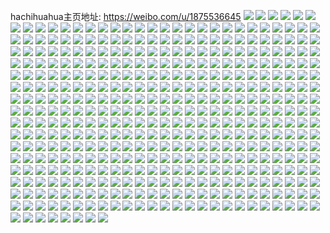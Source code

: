hachihuahua主页地址: https://weibo.com/u/1875536645 
![](https://wx4.sinaimg.cn/mw2000/6fca6b05gy1h94xnbvsyvj20u018paqi.jpg) 
![](https://wx4.sinaimg.cn/mw2000/6fca6b05gy1h94xnjyyktj21230u0qac.jpg) 
![](https://wx4.sinaimg.cn/mw2000/6fca6b05gy1h94xnizfzmj21400u07nl.jpg) 
![](https://wx4.sinaimg.cn/mw2000/6fca6b05gy1h94xnnaeapj20wr0hx41n.jpg) 
![](https://wx4.sinaimg.cn/mw2000/6fca6b05gy1h94xnp1sh8j21400u0tq6.jpg) 
![](https://wx4.sinaimg.cn/mw2000/6fca6b05gy1h94xnmt4voj21400u0am3.jpg) 
![](https://wx4.sinaimg.cn/mw2000/6fca6b05gy1h94xnppjgfj20u0140188.jpg) 
![](https://wx4.sinaimg.cn/mw2000/6fca6b05gy1h94xnnmr8qj20wj0hzwi2.jpg) 
![](https://wx4.sinaimg.cn/mw2000/6fca6b05gy1h94xnksdqjj21400u0e0h.jpg) 
![](https://wx4.sinaimg.cn/mw2000/6fca6b05gy1h94xncyg0nj20u0140ang.jpg) 
![](https://wx4.sinaimg.cn/mw2000/6fca6b05gy1h94xngbdiij20u00uqajy.jpg) 
![](https://wx4.sinaimg.cn/mw2000/6fca6b05gy1h94xnll8usj21400u01c2.jpg) 
![](https://wx4.sinaimg.cn/mw2000/6fca6b05gy1h94xnma0tuj21400u0tqk.jpg) 
![](https://wx4.sinaimg.cn/mw2000/6fca6b05gy1h94xnfgr8qj21400u0nfl.jpg) 
![](https://wx4.sinaimg.cn/mw2000/6fca6b05gy1h94xrbnxfkj20u0140tog.jpg) 
![](https://wx4.sinaimg.cn/mw2000/6fca6b05ly1h93s4h8trbj20u00zl41a.jpg) 
![](https://wx4.sinaimg.cn/mw2000/6fca6b05ly1h93s4juiewj20u01407f9.jpg) 
![](https://wx4.sinaimg.cn/mw2000/6fca6b05ly1h93s4nb0ukj20xi0u0wox.jpg) 
![](https://wx4.sinaimg.cn/mw2000/6fca6b05ly1h93s4ihcz3j20u0140qh7.jpg) 
![](https://wx4.sinaimg.cn/mw2000/6fca6b05ly1h93s4m6tl3j20u01dgqbj.jpg) 
![](https://wx4.sinaimg.cn/mw2000/6fca6b05ly1h93s4nnhfnj20u00z4wm6.jpg) 
![](https://wx4.sinaimg.cn/mw2000/6fca6b05ly1h93s4mft1sj21400u0n53.jpg) 
![](https://wx4.sinaimg.cn/mw2000/6fca6b05ly1h93s4gyestj20u01h0wlr.jpg) 
![](https://wx4.sinaimg.cn/mw2000/6fca6b05ly1h93s4kxpv1j20u0140thy.jpg) 
![](https://wx4.sinaimg.cn/mw2000/6fca6b05ly1h93s4lht0sj20u01ciqhm.jpg) 
![](https://wx4.sinaimg.cn/mw2000/6fca6b05ly1h93s4j35dij20u0104tee.jpg) 
![](https://wx4.sinaimg.cn/mw2000/6fca6b05ly1h93s4mpbq6j21400u07do.jpg) 
![](https://wx4.sinaimg.cn/mw2000/6fca6b05ly1h93s4n1j9tj20u01400ze.jpg) 
![](https://wx4.sinaimg.cn/mw2000/6fca6b05ly1h93s6z4lolj20oy0hjjxs.jpg) 
![](https://wx4.sinaimg.cn/mw2000/6fca6b05ly1h93s7f92gxj20u018gtip.jpg) 
![](https://wx4.sinaimg.cn/mw2000/6fca6b05ly1h92f8u42iwj20u00u0dlr.jpg) 
![](https://wx4.sinaimg.cn/mw2000/6fca6b05ly1h92f8n6b6oj20u01dwdsd.jpg) 
![](https://wx4.sinaimg.cn/mw2000/6fca6b05ly1h92f8nkfedj20u00vmwlk.jpg) 
![](https://wx4.sinaimg.cn/mw2000/6fca6b05ly1h92f8msi1qj20u0190k1x.jpg) 
![](https://wx4.sinaimg.cn/mw2000/6fca6b05ly1h92f8nzg4bj20u01bywq4.jpg) 
![](https://wx4.sinaimg.cn/mw2000/6fca6b05ly1h92f8opx1zj20u01f24bj.jpg) 
![](https://wx4.sinaimg.cn/mw2000/6fca6b05ly1h92faddojdj20s314xgyi.jpg) 
![](https://wx4.sinaimg.cn/mw2000/6fca6b05ly1h92f8tdy1cj20u01hctma.jpg) 
![](https://wx4.sinaimg.cn/mw2000/6fca6b05ly1h92f8s9opcj20u0141n80.jpg) 
![](https://wx4.sinaimg.cn/mw2000/6fca6b05gy1h8w9hc2r42j20sg0y3wqa.jpg) 
![](https://wx4.sinaimg.cn/mw2000/6fca6b05gy1h8w9hdsb67j20u00gvq8t.jpg) 
![](https://wx4.sinaimg.cn/mw2000/6fca6b05gy1h8w9hcrmq2j20wr0n046i.jpg) 
![](https://wx4.sinaimg.cn/mw2000/6fca6b05gy1h8w9heb3cij20u00zt11e.jpg) 
![](https://wx4.sinaimg.cn/mw2000/6fca6b05gy1h8w9hdfs2hj20u00zxwqx.jpg) 
![](https://wx4.sinaimg.cn/mw2000/6fca6b05gy1h8w9hjavzsj20wi0wfqap.jpg) 
![](https://wx4.sinaimg.cn/mw2000/6fca6b05gy1h8w9hf4r35j20wi0wbdr7.jpg) 
![](https://wx4.sinaimg.cn/mw2000/6fca6b05gy1h8w9haivppj20fo0foq6q.jpg) 
![](https://wx4.sinaimg.cn/mw2000/6fca6b05gy1h8w9hbiakpj20pt0xswld.jpg) 
![](https://wx4.sinaimg.cn/mw2000/6fca6b05gy1h8w9hg3e0bj20wi0wj0yu.jpg) 
![](https://wx4.sinaimg.cn/mw2000/6fca6b05gy1h8w9haue53j20jg0ec78j.jpg) 
![](https://wx4.sinaimg.cn/mw2000/6fca6b05gy1h8w9hb43ioj20fa09jjtx.jpg) 
![](https://wx4.sinaimg.cn/mw2000/6fca6b05gy1h8w9hfpr0qj20wi0uadoa.jpg) 
![](https://wx4.sinaimg.cn/mw2000/6fca6b05gy1h8w9hgoli2j20wi0y6qc1.jpg) 
![](https://wx4.sinaimg.cn/mw2000/6fca6b05gy1h8w9hh7ljaj20wi0w9n6l.jpg) 
![](https://wx4.sinaimg.cn/mw2000/6fca6b05gy1h8w9hhsdxwj20wi0wfgut.jpg) 
![](https://wx4.sinaimg.cn/mw2000/6fca6b05gy1h8w9hic07gj20wi0wftgl.jpg) 
![](https://wx4.sinaimg.cn/mw2000/6fca6b05gy1h8w9hivwfoj20wi0w946i.jpg) 
![](https://wx4.sinaimg.cn/mw2000/6fca6b05gy1h8w9famtjkj212w10pdyd.jpg) 
![](https://wx4.sinaimg.cn/mw2000/6fca6b05gy1h8w9fbe35wj213t0u0h1k.jpg) 
![](https://wx4.sinaimg.cn/mw2000/6fca6b05gy1h8w9f9tbvaj20j60j60wy.jpg) 
![](https://wx4.sinaimg.cn/mw2000/6fca6b05gy1h8w9fbulerj20l50fkjus.jpg) 
![](https://wx4.sinaimg.cn/mw2000/6fca6b05gy1h8w9fci134j21400mi14h.jpg) 
![](https://wx4.sinaimg.cn/mw2000/6fca6b05gy1h8w9fd4p77j20u00tu17y.jpg) 
![](https://wx4.sinaimg.cn/mw2000/6fca6b05gy1h8w9ff08s9j20u01b6aq9.jpg) 
![](https://wx4.sinaimg.cn/mw2000/6fca6b05gy1h8w9ffjwllj20v80v013p.jpg) 
![](https://wx4.sinaimg.cn/mw2000/6fca6b05gy1h8w9fg5tw2j20tr1dmnbj.jpg) 
![](https://wx4.sinaimg.cn/mw2000/6fca6b05gy1h8w9fgzaf4j20tr1dmdsk.jpg) 
![](https://wx4.sinaimg.cn/mw2000/6fca6b05gy1h8w9fhggxuj20wr0mu100.jpg) 
![](https://wx4.sinaimg.cn/mw2000/6fca6b05gy1h8w9fhz7jvj20wr0iin4g.jpg) 
![](https://wx4.sinaimg.cn/mw2000/6fca6b05gy1h8w9fie48cj20qo0figqm.jpg) 
![](https://wx4.sinaimg.cn/mw2000/6fca6b05gy1h8w9fjbnqnj20j60j6jws.jpg) 
![](https://wx4.sinaimg.cn/mw2000/6fca6b05gy1h8w9fjpdfgj20j60j642p.jpg) 
![](https://wx4.sinaimg.cn/mw2000/6fca6b05gy1h8w9fkdwy3j20wi0wbanu.jpg) 
![](https://wx4.sinaimg.cn/mw2000/6fca6b05gy1h8w9fizf61j20j60j647e.jpg) 
![](https://wx4.sinaimg.cn/mw2000/6fca6b05gy1h8w9fkzxj9j20sg0qyaim.jpg) 
![](https://wx4.sinaimg.cn/mw2000/6fca6b05gy1h8hq9ut549j20u01goq5t.jpg) 
![](https://wx4.sinaimg.cn/mw2000/6fca6b05gy1h8hq9v6o1ej20u01407a7.jpg) 
![](https://wx4.sinaimg.cn/mw2000/6fca6b05gy1h8hq9ughn9j20u0140goi.jpg) 
![](https://wx4.sinaimg.cn/mw2000/6fca6b05gy1h81d5nvx1kj23402c04qq.jpg) 
![](https://wx4.sinaimg.cn/mw2000/6fca6b05gy1h81d5mszv7j23402c01ky.jpg) 
![](https://wx4.sinaimg.cn/mw2000/6fca6b05gy1h7i7ufdxl8j213z0u0th4.jpg) 
![](https://wx4.sinaimg.cn/mw2000/6fca6b05gy1h7i7tzfu8cj213z0u0aej.jpg) 
![](https://wx4.sinaimg.cn/mw2000/6fca6b05gy1h7i7u1siv1j213z0u0gow.jpg) 
![](https://wx4.sinaimg.cn/mw2000/6fca6b05gy1h7i7top5lnj20u0140wm5.jpg) 
![](https://wx4.sinaimg.cn/mw2000/6fca6b05gy1h7i7trfu43j20u0140thd.jpg) 
![](https://wx4.sinaimg.cn/mw2000/6fca6b05gy1h7i7ttn62vj20u0140q9s.jpg) 
![](https://wx4.sinaimg.cn/mw2000/6fca6b05gy1h7i7tv4ok0j20u0140n0p.jpg) 
![](https://wx4.sinaimg.cn/mw2000/6fca6b05gy1h7i7ut0hwxj20u0140wmm.jpg) 
![](https://wx4.sinaimg.cn/mw2000/6fca6b05gy1h7i7uroiu9j20u0140q85.jpg) 
![](https://wx4.sinaimg.cn/mw2000/6fca6b05gy1h7c1loakivj20u0140k93.jpg) 
![](https://wx4.sinaimg.cn/mw2000/6fca6b05gy1h7c1lcnwcyj21400u0114.jpg) 
![](https://wx4.sinaimg.cn/mw2000/6fca6b05gy1gs9zhv5t4pj21sc2dsx6u.jpg) 
![](https://wx4.sinaimg.cn/mw2000/6fca6b05gy1gs9zhw8cilj213u0tu4qp.jpg) 
![](https://wx4.sinaimg.cn/mw2000/0022VyL3gy1grhk8od55cj61400u0tgr02.jpg) 
![](https://wx4.sinaimg.cn/mw2000/6fca6b05gy1grhk8r5qgdj21400u0tgr.jpg) 
![](https://wx4.sinaimg.cn/mw2000/6fca6b05gy1grhk8sxtr0j20u0140n6n.jpg) 
![](https://wx4.sinaimg.cn/mw2000/6fca6b05gy1grhk8tk7gqj21400u0ahi.jpg) 
![](https://wx4.sinaimg.cn/mw2000/6fca6b05gy1grhk8u4wqlj21400u0101.jpg) 
![](https://wx4.sinaimg.cn/mw2000/0022VyL3gy1grhkcz49uzj61400u012t02.jpg) 
![](https://wx4.sinaimg.cn/mw2000/6fca6b05gy1grhkkopf8kj21400u0gw0.jpg) 
![](https://wx4.sinaimg.cn/mw2000/6fca6b05gy1grhkkpelz6j21400u0dq5.jpg) 
![](https://wx4.sinaimg.cn/mw2000/6fca6b05gy1grhkkq1cpuj21400u046s.jpg) 
![](https://wx4.sinaimg.cn/mw2000/6fca6b05gy1gre2yhltdcj21c51y07wh.jpg) 
![](https://wx4.sinaimg.cn/mw2000/6fca6b05gy1gre2ylsxvoj21sc2dsx6v.jpg) 
![](https://wx4.sinaimg.cn/mw2000/6fca6b05gy1gre2yqnlddj21sc2dsnpj.jpg) 
![](https://wx4.sinaimg.cn/mw2000/6fca6b05gy1gre2yihm2sj21a51rh4qp.jpg) 
![](https://wx4.sinaimg.cn/mw2000/6fca6b05ly1gq6lzc90cwj21400u0n6n.jpg) 
![](https://wx4.sinaimg.cn/mw2000/6fca6b05ly1gq6lxt2vskj21400u010s.jpg) 
![](https://wx4.sinaimg.cn/mw2000/6fca6b05ly1gq6lxcoz4gj21du0u0qed.jpg) 
![](https://wx4.sinaimg.cn/mw2000/6fca6b05ly1gq6lx95itoj21400u0qau.jpg) 
![](https://wx4.sinaimg.cn/mw2000/6fca6b05ly1gq6lx8m0doj21400u0jzb.jpg) 
![](https://wx4.sinaimg.cn/mw2000/6fca6b05ly1gq6lx8191wj21400u0dmz.jpg) 
![](https://wx4.sinaimg.cn/mw2000/6fca6b05ly1gq6lx9oh7qj20u0140aks.jpg) 
![](https://wx4.sinaimg.cn/mw2000/6fca6b05ly1gq6lwy2z4lj20u0116als.jpg) 
![](https://wx4.sinaimg.cn/mw2000/6fca6b05ly1gq6lxazk2lj21400u0gx1.jpg) 
![](https://wx4.sinaimg.cn/mw2000/6fca6b05ly1gq6lx7iegej21400u0gww.jpg) 
![](https://wx4.sinaimg.cn/mw2000/6fca6b05ly1gq6lx6uc07j20u015ygyb.jpg) 
![](https://wx4.sinaimg.cn/mw2000/6fca6b05ly1gq6lxbz88sj20u014013d.jpg) 
![](https://wx4.sinaimg.cn/mw2000/6fca6b05ly1gq6lx49la1j20u01hc7h1.jpg) 
![](https://wx4.sinaimg.cn/mw2000/6fca6b05ly1gq6lx3ihfyj20u01hcqhx.jpg) 
![](https://wx4.sinaimg.cn/mw2000/6fca6b05ly1gq6lwzancmj20u02q7qu6.jpg) 
![](https://wx4.sinaimg.cn/mw2000/6fca6b05ly1gq6lx17ypvj20u01hcdue.jpg) 
![](https://wx4.sinaimg.cn/mw2000/6fca6b05ly1gq6lx0eleuj20u01hcn70.jpg) 
![](https://wx4.sinaimg.cn/mw2000/6fca6b05ly1gq6lwym09yj20u00u0dnm.jpg) 
![](https://wx4.sinaimg.cn/mw2000/6fca6b05ly1gq4idxcygbj20u066ikjn.jpg) 
![](https://wx4.sinaimg.cn/mw2000/6fca6b05ly1gq4idnppo3j20u01vi1kx.jpg) 
![](https://wx4.sinaimg.cn/mw2000/6fca6b05ly1gq4idvua8wj20u05hkhdu.jpg) 
![](https://wx4.sinaimg.cn/mw2000/6fca6b05ly1gq4ids1ut5j20u0140qa3.jpg) 
![](https://wx4.sinaimg.cn/mw2000/6fca6b05ly1gq4idoletej20u01407eb.jpg) 
![](https://wx4.sinaimg.cn/mw2000/6fca6b05ly1gq4idkzlm8j21400u015u.jpg) 
![](https://wx4.sinaimg.cn/mw2000/6fca6b05ly1gq4idmaolnj20u0140dvm.jpg) 
![](https://wx4.sinaimg.cn/mw2000/6fca6b05ly1gq4idshzlfj21400u0q8y.jpg) 
![](https://wx4.sinaimg.cn/mw2000/6fca6b05ly1gq4idyb9vyj21400u0wl5.jpg) 
![](https://wx4.sinaimg.cn/mw2000/6fca6b05ly1gq4idp7vtnj21400u0k30.jpg) 
![](https://wx4.sinaimg.cn/mw2000/6fca6b05ly1gq4idpwl2rj20u01407f2.jpg) 
![](https://wx4.sinaimg.cn/mw2000/6fca6b05ly1gq4idqn8dbj20u01404f3.jpg) 
![](https://wx4.sinaimg.cn/mw2000/6fca6b05ly1gq4idrh12lj20u0140dyu.jpg) 
![](https://wx4.sinaimg.cn/mw2000/6fca6b05ly1gq4iduhgffj20u05ylu0y.jpg) 
![](https://wx4.sinaimg.cn/mw2000/6fca6b05ly1gq4idyuj46j21240u0459.jpg) 
![](https://wx4.sinaimg.cn/mw2000/6fca6b05ly1gq4idzodwvj20u0140k3p.jpg) 
![](https://wx4.sinaimg.cn/mw2000/6fca6b05ly1gq4ie0ddcsj21400u04b1.jpg) 
![](https://wx4.sinaimg.cn/mw2000/6fca6b05ly1gq4ie12ry0j21400u0nbn.jpg) 
![](https://wx4.sinaimg.cn/mw2000/6fca6b05ly1gq3pk16sbaj20zk1hcnko.jpg) 
![](https://wx4.sinaimg.cn/mw2000/6fca6b05ly1gq3pk1mpgej20zk1hckba.jpg) 
![](https://wx4.sinaimg.cn/mw2000/6fca6b05ly1gq3pk22xifj20zk1hcnal.jpg) 
![](https://wx4.sinaimg.cn/mw2000/6fca6b05ly1gq3pk2s94dj23402c04qp.jpg) 
![](https://wx4.sinaimg.cn/mw2000/6fca6b05ly1gq3pk4erv7j23402c01ke.jpg) 
![](https://wx4.sinaimg.cn/mw2000/6fca6b05ly1gq3pk6gz4lj23402c0e82.jpg) 
![](https://wx4.sinaimg.cn/mw2000/6fca6b05ly1gq3pk90ys9j23402c04qq.jpg) 
![](https://wx4.sinaimg.cn/mw2000/6fca6b05ly1gq3pkb9321j23402c0qv5.jpg) 
![](https://wx4.sinaimg.cn/mw2000/6fca6b05ly1gq3pkdbdwij23402c04qp.jpg) 
![](https://wx4.sinaimg.cn/mw2000/6fca6b05ly1gq3pkferg9j22c0340b2a.jpg) 
![](https://wx4.sinaimg.cn/mw2000/6fca6b05ly1gq3pkgjc94j2296308kjl.jpg) 
![](https://wx4.sinaimg.cn/mw2000/6fca6b05ly1gq3pkjceopj22vl25p1ky.jpg) 
![](https://wx4.sinaimg.cn/mw2000/6fca6b05ly1gq3pklfccvj22c0340npd.jpg) 
![](https://wx4.sinaimg.cn/mw2000/6fca6b05ly1gq3pknc7h7j22wd2bs4qp.jpg) 
![](https://wx4.sinaimg.cn/mw2000/6fca6b05ly1gq3pkppbv7j23402c0hdu.jpg) 
![](https://wx4.sinaimg.cn/mw2000/6fca6b05ly1gq3pksf890j22c0340b2a.jpg) 
![](https://wx4.sinaimg.cn/mw2000/6fca6b05ly1gq3pku66tbj23402c01ky.jpg) 
![](https://wx4.sinaimg.cn/mw2000/6fca6b05ly1gq3pkwy751j23402c0u0y.jpg) 
![](https://wx4.sinaimg.cn/mw2000/6fca6b05gy1gq1s6x7dauj22c0340b2a.jpg) 
![](https://wx4.sinaimg.cn/mw2000/6fca6b05gy1gq1s7061krj23402c01kz.jpg) 
![](https://wx4.sinaimg.cn/mw2000/6fca6b05gy1gq1s5jo0jhj23402c0qv8.jpg) 
![](https://wx4.sinaimg.cn/mw2000/6fca6b05gy1gq1s5v0c47j23402c0x6s.jpg) 
![](https://wx4.sinaimg.cn/mw2000/6fca6b05gy1gq1s644yw2j22c0340nph.jpg) 
![](https://wx4.sinaimg.cn/mw2000/6fca6b05gy1gq1s68g0k4j22c03401l0.jpg) 
![](https://wx4.sinaimg.cn/mw2000/6fca6b05gy1gq1s6sa892j22c0340hdw.jpg) 
![](https://wx4.sinaimg.cn/mw2000/6fca6b05gy1gq1s6c9vgyj22c0340hdw.jpg) 
![](https://wx4.sinaimg.cn/mw2000/6fca6b05gy1gq1s5g5shij21sc2dsnpk.jpg) 
![](https://wx4.sinaimg.cn/mw2000/6fca6b05gy1gq1s7as6maj23402c0hdw.jpg) 
![](https://wx4.sinaimg.cn/mw2000/6fca6b05gy1gq1s5zqodoj22c0340qv8.jpg) 
![](https://wx4.sinaimg.cn/mw2000/6fca6b05gy1gq1s5b9zcbj22c0340e84.jpg) 
![](https://wx4.sinaimg.cn/mw2000/6fca6b05gy1gq1s6fz0arj22c0340npf.jpg) 
![](https://wx4.sinaimg.cn/mw2000/6fca6b05gy1gq1s6jx9v8j22c0340qv8.jpg) 
![](https://wx4.sinaimg.cn/mw2000/6fca6b05gy1gq1s5ooq6yj23402c04qt.jpg) 
![](https://wx4.sinaimg.cn/mw2000/6fca6b05gy1gq1s6obbzbj23402c0b2c.jpg) 
![](https://wx4.sinaimg.cn/mw2000/6fca6b05gy1gq1s76fsycj22c0340u10.jpg) 
![](https://wx4.sinaimg.cn/mw2000/6fca6b05gy1gq1s72ha9aj22c03404qp.jpg) 
![](https://wx4.sinaimg.cn/mw2000/6fca6b05gy1gq1qva3y29j23402c07wj.jpg) 
![](https://wx4.sinaimg.cn/mw2000/6fca6b05gy1gq1r507paaj22c0340e82.jpg) 
![](https://wx4.sinaimg.cn/mw2000/6fca6b05gy1gq1r5d6fbmj23402c04qr.jpg) 
![](https://wx4.sinaimg.cn/mw2000/6fca6b05gy1gq1r55j8laj23402c0kjn.jpg) 
![](https://wx4.sinaimg.cn/mw2000/6fca6b05gy1gq1r5wn6mcj23402c0hdv.jpg) 
![](https://wx4.sinaimg.cn/mw2000/6fca6b05gy1gq1r5q3564j23402c0npe.jpg) 
![](https://wx4.sinaimg.cn/mw2000/6fca6b05gy1gq1r5t76ulj23402c0u0y.jpg) 
![](https://wx4.sinaimg.cn/mw2000/6fca6b05gy1gq1r5n3k7mj23402c0e82.jpg) 
![](https://wx4.sinaimg.cn/mw2000/6fca6b05gy1gq1r60rs9gj22ds1sche0.jpg) 
![](https://wx4.sinaimg.cn/mw2000/6fca6b05gy1gq1qxd9fj5j23402c0kjm.jpg) 
![](https://wx4.sinaimg.cn/mw2000/6fca6b05gy1gq1r4y6hggj23402c01kz.jpg) 
![](https://wx4.sinaimg.cn/mw2000/6fca6b05gy1gq1qxvt5v8j22c0340e82.jpg) 
![](https://wx4.sinaimg.cn/mw2000/6fca6b05gy1gq1r52go60j22c0340b29.jpg) 
![](https://wx4.sinaimg.cn/mw2000/6fca6b05gy1gq1r4v5q69j23402c0qv6.jpg) 
![](https://wx4.sinaimg.cn/mw2000/6fca6b05gy1gq1r5i05u0j23402c0u0y.jpg) 
![](https://wx4.sinaimg.cn/mw2000/6fca6b05gy1gq1r5kj8kmj22c0340hdt.jpg) 
![](https://wx4.sinaimg.cn/mw2000/6fca6b05gy1gq1raeuhpdj23402c04qq.jpg) 
![](https://wx4.sinaimg.cn/mw2000/6fca6b05gy1gq1rb25p43j23402c04qr.jpg) 
![](https://wx4.sinaimg.cn/mw2000/6fca6b05gy1gpwgyq2syxj22c03407wi.jpg) 
![](https://wx4.sinaimg.cn/mw2000/6fca6b05gy1gpwgyv2dftj23402c0b29.jpg) 
![](https://wx4.sinaimg.cn/mw2000/6fca6b05gy1gpwgyy3ovkj22c0340x6q.jpg) 
![](https://wx4.sinaimg.cn/mw2000/6fca6b05gy1gpwgym2uu9j23402c04qq.jpg) 
![](https://wx4.sinaimg.cn/mw2000/6fca6b05gy1gpwgyzm71mj23402c0npd.jpg) 
![](https://wx4.sinaimg.cn/mw2000/6fca6b05gy1gpwgz51rkkj22c03401kz.jpg) 
![](https://wx4.sinaimg.cn/mw2000/6fca6b05gy1gpwgz7s8ruj22c03404qr.jpg) 
![](https://wx4.sinaimg.cn/mw2000/6fca6b05gy1gpwh5813v6j22c0340hdt.jpg) 
![](https://wx4.sinaimg.cn/mw2000/6fca6b05gy1gpwh5pmxz7j23402c0qv5.jpg) 
![](https://wx4.sinaimg.cn/mw2000/6fca6b05gy1gpwh7yymc0j22c0340hdu.jpg) 
![](https://wx4.sinaimg.cn/mw2000/6fca6b05gy1gpjkoiofglj22c0340twz.jpg) 
![](https://wx4.sinaimg.cn/mw2000/6fca6b05gy1gpjkojohn3j22c0340npd.jpg) 
![](https://wx4.sinaimg.cn/mw2000/6fca6b05gy1gpjkokxwl3j22c0340qv5.jpg) 
![](https://wx4.sinaimg.cn/mw2000/6fca6b05gy1gperuxapwej20mi0tfaet.jpg) 
![](https://wx4.sinaimg.cn/mw2000/6fca6b05gy1gp94f800jvj22ds1scx6u.jpg) 
![](https://wx4.sinaimg.cn/mw2000/6fca6b05gy1gp94fg2g20j21sc2dskjq.jpg) 
![](https://wx4.sinaimg.cn/mw2000/6fca6b05gy1gp94fi5oqbj21sc2dsx6u.jpg) 
![](https://wx4.sinaimg.cn/mw2000/6fca6b05gy1gp8yzy3epwj21400u012t.jpg) 
![](https://wx4.sinaimg.cn/mw2000/6fca6b05gy1gp8z00jw2bj21400u016f.jpg) 
![](https://wx4.sinaimg.cn/mw2000/6fca6b05gy1gp8z0eolcbj21400u04a3.jpg) 
![](https://wx4.sinaimg.cn/mw2000/6fca6b05gy1gp8z021qbrj21400u0dtn.jpg) 
![](https://wx4.sinaimg.cn/mw2000/6fca6b05gy1gp8z036z5ej21400u013h.jpg) 
![](https://wx4.sinaimg.cn/mw2000/6fca6b05gy1gp8yzwum7vj20u0140wsr.jpg) 
![](https://wx4.sinaimg.cn/mw2000/6fca6b05gy1gp8yzvcruyj20vf0u00zj.jpg) 
![](https://wx4.sinaimg.cn/mw2000/6fca6b05gy1gp8z04ns8bj20u0140n6a.jpg) 
![](https://wx4.sinaimg.cn/mw2000/6fca6b05gy1gp8z06canoj20u0140drf.jpg) 
![](https://wx4.sinaimg.cn/mw2000/6fca6b05gy1gp8z08rvpnj20u01404ab.jpg) 
![](https://wx4.sinaimg.cn/mw2000/6fca6b05gy1gp8z0bq93lj20u0140n8z.jpg) 
![](https://wx4.sinaimg.cn/mw2000/6fca6b05gy1gp8z0hf4mzj21400u04av.jpg) 
![](https://wx4.sinaimg.cn/mw2000/6fca6b05gy1gox2hzg0m1j20u0140jzs.jpg) 
![](https://wx4.sinaimg.cn/mw2000/6fca6b05gy1gox2i02iz0j21400u0qbc.jpg) 
![](https://wx4.sinaimg.cn/mw2000/6fca6b05gy1gox2i0oaeoj21400u011c.jpg) 
![](https://wx4.sinaimg.cn/mw2000/6fca6b05gy1go868qx2x6j22c03401kx.jpg) 
![](https://wx4.sinaimg.cn/mw2000/6fca6b05gy1go5vb2asiuj23402c07wi.jpg) 
![](https://wx4.sinaimg.cn/mw2000/6fca6b05gy1gnpnsw2lsdj20mi0u00zz.jpg) 
![](https://wx4.sinaimg.cn/mw2000/6fca6b05gy1gn86cz3ovij22c03407wh.jpg) 
![](https://wx4.sinaimg.cn/mw2000/6fca6b05gy1gn86cx2t76j23402c0kjl.jpg) 
![](https://wx4.sinaimg.cn/mw2000/6fca6b05gy1gmvgvbqly0j21400u0n5t.jpg) 
![](https://wx4.sinaimg.cn/mw2000/6fca6b05gy1gmvgvcuabqj21400u0ami.jpg) 
![](https://wx4.sinaimg.cn/mw2000/6fca6b05gy1gmvgvdmb24j20u0140n7u.jpg) 
![](https://wx4.sinaimg.cn/mw2000/6fca6b05gy1gmvgz51u2xj21400u0499.jpg) 
![](https://wx4.sinaimg.cn/mw2000/6fca6b05gy1gmt5aslceaj20u0140gtm.jpg) 
![](https://wx4.sinaimg.cn/mw2000/6fca6b05gy1gmrzioygu8j23402c0qv5.jpg) 
![](https://wx4.sinaimg.cn/mw2000/6fca6b05gy1gmrziutl7fj23402c01ky.jpg) 
![](https://wx4.sinaimg.cn/mw2000/6fca6b05gy1gmrzizgu9zj23402c0kjl.jpg) 
![](https://wx4.sinaimg.cn/mw2000/6fca6b05gy1gmrzj2jetjj23402c07wi.jpg) 
![](https://wx4.sinaimg.cn/mw2000/6fca6b05gy1gmrzj5dttej23402c0npd.jpg) 
![](https://wx4.sinaimg.cn/mw2000/6fca6b05gy1gmrzjamjnpj23402c0kjl.jpg) 
![](https://wx4.sinaimg.cn/mw2000/6fca6b05gy1gmrzjdhpfjj23402c0x6p.jpg) 
![](https://wx4.sinaimg.cn/mw2000/6fca6b05gy1gmrzjiaqx7j23402c01ky.jpg) 
![](https://wx4.sinaimg.cn/mw2000/6fca6b05gy1gmrznva86sj22c0340dma.jpg) 
![](https://wx4.sinaimg.cn/mw2000/6fca6b05gy1gmipv3t6tdj21sc2ds1l5.jpg) 
![](https://wx4.sinaimg.cn/mw2000/6fca6b05gy1gmipvjnd4jj21sc2dsnpj.jpg) 
![](https://wx4.sinaimg.cn/mw2000/6fca6b05gy1gmipuad9zgj21sc2dsx6v.jpg) 
![](https://wx4.sinaimg.cn/mw2000/6fca6b05gy1gmipvqy4laj22c03401ky.jpg) 
![](https://wx4.sinaimg.cn/mw2000/6fca6b05gy1gmipwai6jij23402c0u0x.jpg) 
![](https://wx4.sinaimg.cn/mw2000/6fca6b05gy1gmipw1x5jkj23402c01ky.jpg) 
![](https://wx4.sinaimg.cn/mw2000/6fca6b05gy1gm0jeb3wc8j23402c0u11.jpg) 
![](https://wx4.sinaimg.cn/mw2000/6fca6b05gy1gm0jedjappj21400u0tee.jpg) 
![](https://wx4.sinaimg.cn/mw2000/6fca6b05gy1gm0jeifcp8j23402c0tlc.jpg) 
![](https://wx4.sinaimg.cn/mw2000/6fca6b05gy1gm0jega153j23402c0hdu.jpg) 
![](https://wx4.sinaimg.cn/mw2000/6fca6b05gy1gm0jelged3j22c0340x6p.jpg) 
![](https://wx4.sinaimg.cn/mw2000/6fca6b05gy1gm0je5tjp3j23402c0x6p.jpg) 
![](https://wx4.sinaimg.cn/mw2000/6fca6b05gy1gl5qpev95lj20u0140tl6.jpg) 
![](https://wx4.sinaimg.cn/mw2000/6fca6b05gy1gl5qpfw0v9j20u0140dqk.jpg) 
![](https://wx4.sinaimg.cn/mw2000/6fca6b05gy1gkz86puhunj20u01syhdz.jpg) 
![](https://wx4.sinaimg.cn/mw2000/6fca6b05gy1gknyovlat5j21mo268hdt.jpg) 
![](https://wx4.sinaimg.cn/mw2000/6fca6b05gy1gki48ggwt4j20ts1gxqjb.jpg) 
![](https://wx4.sinaimg.cn/mw2000/6fca6b05gy1gki48gybb7j20om17sk2r.jpg) 
![](https://wx4.sinaimg.cn/mw2000/6fca6b05gy1gki48g402uj20ki10g10u.jpg) 
![](https://wx4.sinaimg.cn/mw2000/6fca6b05gy1gki48hf1izj20kn10q47c.jpg) 
![](https://wx4.sinaimg.cn/mw2000/6fca6b05gy1gki48izhy4j23402c04qp.jpg) 
![](https://wx4.sinaimg.cn/mw2000/6fca6b05gy1gki492ntozj23402c0tzs.jpg) 
![](https://wx4.sinaimg.cn/mw2000/6fca6b05gy1gki4942djzj20u01hck89.jpg) 
![](https://wx4.sinaimg.cn/mw2000/6fca6b05gy1gki494g31nj20u01hcanf.jpg) 
![](https://wx4.sinaimg.cn/mw2000/6fca6b05gy1gki495gczpj22c03407wh.jpg) 
![](https://wx4.sinaimg.cn/mw2000/6fca6b05ly1gixhizefbmj20he0h4wfh.jpg) 
![](https://wx4.sinaimg.cn/mw2000/6fca6b05ly1gixhizo7zsj20ed0eymy8.jpg) 
![](https://wx4.sinaimg.cn/mw2000/6fca6b05ly1gixhizxvrmj20gi0gfn4u.jpg) 
![](https://wx4.sinaimg.cn/mw2000/6fca6b05ly1gixhj0kvtxj20mp0r1gvl.jpg) 
![](https://wx4.sinaimg.cn/mw2000/6fca6b05ly1gixhkrjf61j20vn0txq65.jpg) 
![](https://wx4.sinaimg.cn/mw2000/6fca6b05ly1gixhksdt2aj20le0q40us.jpg) 
![](https://wx4.sinaimg.cn/mw2000/6fca6b05ly1gixhknkgc6j20ou0plgp4.jpg) 
![](https://wx4.sinaimg.cn/mw2000/6fca6b05ly1gixhkr4wqoj20tu0zo78l.jpg) 
![](https://wx4.sinaimg.cn/mw2000/6fca6b05ly1gixhkryz6wj20ed0gwwf8.jpg) 
![](https://wx4.sinaimg.cn/mw2000/6fca6b05ly1gixhknv9vvj20tu0yhtbg.jpg) 
![](https://wx4.sinaimg.cn/mw2000/6fca6b05ly1gixhkoi32pj20tf0y0wh9.jpg) 
![](https://wx4.sinaimg.cn/mw2000/6fca6b05ly1gixhojkj1cj20te0jsk3b.jpg) 
![](https://wx4.sinaimg.cn/mw2000/6fca6b05ly1gixhkrcxilj20pw0i7wgc.jpg) 
![](https://wx4.sinaimg.cn/mw2000/6fca6b05ly1gixhkquu2yj20n10stwgv.jpg) 
![](https://wx4.sinaimg.cn/mw2000/6fca6b05ly1gixhkrt1hhj20m20gfwg5.jpg) 
![](https://wx4.sinaimg.cn/mw2000/6fca6b05ly1gixhks64w1j20mu0ocq5j.jpg) 
![](https://wx4.sinaimg.cn/mw2000/6fca6b05ly1giye0jc74ij20ly0lnq4o.jpg) 
![](https://wx4.sinaimg.cn/mw2000/6fca6b05ly1giye0jzoztj20sg0uawhy.jpg) 
![](https://wx4.sinaimg.cn/mw2000/6fca6b05gy1gir0jlj1kyj23402c0np9.jpg) 
![](https://wx4.sinaimg.cn/mw2000/6fca6b05gy1gir0jnz0yjj23402c0txp.jpg) 
![](https://wx4.sinaimg.cn/mw2000/6fca6b05gy1gh343zuwk0j23402c07wh.jpg) 
![](https://wx4.sinaimg.cn/mw2000/6fca6b05gy1gh34442mf8j23402c0tzh.jpg) 
![](https://wx4.sinaimg.cn/mw2000/6fca6b05gy1gh346sjumbj23402c01kx.jpg) 
![](https://wx4.sinaimg.cn/mw2000/6fca6b05gy1gh346vssy6j23402c0qqv.jpg) 
![](https://wx4.sinaimg.cn/mw2000/6fca6b05gy1gh346zrp4rj23402c0khu.jpg) 
![](https://wx4.sinaimg.cn/mw2000/6fca6b05gy1gh3479xgkej23402c0b29.jpg) 
![](https://wx4.sinaimg.cn/mw2000/6fca6b05gy1gh346owub0j23402c0b1t.jpg) 
![](https://wx4.sinaimg.cn/mw2000/6fca6b05gy1gh347ei2nkj23402c0qsz.jpg) 
![](https://wx4.sinaimg.cn/mw2000/6fca6b05gy1gh347hyuvbj23402c0nis.jpg) 
![](https://wx4.sinaimg.cn/mw2000/6fca6b05gy1gh347nkv24j23402c0hdt.jpg) 
![](https://wx4.sinaimg.cn/mw2000/6fca6b05gy1gh347txk9bj23402c0npd.jpg) 
![](https://wx4.sinaimg.cn/mw2000/6fca6b05gy1gh347xmfuej23402c0qpp.jpg) 
![](https://wx4.sinaimg.cn/mw2000/6fca6b05gy1gh34819devj23402c0tt9.jpg) 
![](https://wx4.sinaimg.cn/mw2000/6fca6b05gy1ggx4tm5xbtj22c0340x6p.jpg) 
![](https://wx4.sinaimg.cn/mw2000/6fca6b05gy1ggt46qsyxvj21o02yo4qu.jpg) 
![](https://wx4.sinaimg.cn/mw2000/6fca6b05gy1ggpj8xqg5sj23402c04qq.jpg) 
![](https://wx4.sinaimg.cn/mw2000/6fca6b05gy1ggpj90e4qnj23402c0h80.jpg) 
![](https://wx4.sinaimg.cn/mw2000/6fca6b05gy1ggcye97c4tj22rg2801kz.jpg) 
![](https://wx4.sinaimg.cn/mw2000/6fca6b05gy1gg9yr80ndwj20ty0rhn41.jpg) 
![](https://wx4.sinaimg.cn/mw2000/6fca6b05ly1gg9dymrrysj22c0340kjl.jpg) 
![](https://wx4.sinaimg.cn/mw2000/6fca6b05ly1gg9dynqtr0j22c0340hdt.jpg) 
![](https://wx4.sinaimg.cn/mw2000/6fca6b05ly1gg9dqf2t51j22c0340e81.jpg) 
![](https://wx4.sinaimg.cn/mw2000/6fca6b05ly1gg9dqfuzrhj22c0340hdt.jpg) 
![](https://wx4.sinaimg.cn/mw2000/6fca6b05gy1gg6lj66snwj20u01hcqio.jpg) 
![](https://wx4.sinaimg.cn/mw2000/6fca6b05gy1gg6lj5ezlaj22bc2bc1ky.jpg) 
![](https://wx4.sinaimg.cn/mw2000/6fca6b05gy1gg6lod72pfj20k00zkjxr.jpg) 
![](https://wx4.sinaimg.cn/mw2000/6fca6b05gy1gg6lkw22csj22c0340npd.jpg) 
![](https://wx4.sinaimg.cn/mw2000/6fca6b05gy1gg6lmi7r9tj23402c0x3m.jpg) 
![](https://wx4.sinaimg.cn/mw2000/6fca6b05gy1gg6lmqne2pj23402c0nl6.jpg) 
![](https://wx4.sinaimg.cn/mw2000/6fca6b05gy1gg6lkxw857j23402c0e81.jpg) 
![](https://wx4.sinaimg.cn/mw2000/6fca6b05gy1gg6ls38xpej23402c01ky.jpg) 
![](https://wx4.sinaimg.cn/mw2000/6fca6b05gy1gg6llekl0oj23402c0npd.jpg) 
![](https://wx4.sinaimg.cn/mw2000/6fca6b05gy1gg6ll8ls1uj23402c0u0x.jpg) 
![](https://wx4.sinaimg.cn/mw2000/6fca6b05gy1gg6llj9psgj23402c0b29.jpg) 
![](https://wx4.sinaimg.cn/mw2000/6fca6b05gy1gg6lm87lu4j23402c0kjl.jpg) 
![](https://wx4.sinaimg.cn/mw2000/6fca6b05gy1gg6lw9uvfij23402c01ky.jpg) 
![](https://wx4.sinaimg.cn/mw2000/6fca6b05gy1gg6lwo4it6j23402c0kjm.jpg) 
![](https://wx4.sinaimg.cn/mw2000/6fca6b05gy1gg6lmo3bj4j23402c01kx.jpg) 
![](https://wx4.sinaimg.cn/mw2000/6fca6b05gy1gg6lx9cw26j23402c0b29.jpg) 
![](https://wx4.sinaimg.cn/mw2000/6fca6b05gy1gg6lxnep1rj23402c04is.jpg) 
![](https://wx4.sinaimg.cn/mw2000/6fca6b05gy1gg6lyc45gsj23402c01k2.jpg) 
![](https://wx4.sinaimg.cn/mw2000/6fca6b05gy1gg6k4ntvubj21bz2db7wh.jpg) 
![](https://wx4.sinaimg.cn/mw2000/6fca6b05gy1gg6k4pm6j7j22bc2bckjl.jpg) 
![](https://wx4.sinaimg.cn/mw2000/6fca6b05gy1gg6k4qqnojj22bc2bckjl.jpg) 
![](https://wx4.sinaimg.cn/mw2000/6fca6b05gy1gg6k5af4ltj22yo1o0e87.jpg) 
![](https://wx4.sinaimg.cn/mw2000/6fca6b05gy1gg6k70ma8wj21mo268npe.jpg) 
![](https://wx4.sinaimg.cn/mw2000/6fca6b05gy1gg6k85d4rwj22681mob2a.jpg) 
![](https://wx4.sinaimg.cn/mw2000/6fca6b05gy1gg6k4x7iqzj22681mob29.jpg) 
![](https://wx4.sinaimg.cn/mw2000/6fca6b05gy1gg6k50zikpj22io1w0hdu.jpg) 
![](https://wx4.sinaimg.cn/mw2000/6fca6b05gy1gg6k54j470j22io1w07wi.jpg) 
![](https://wx4.sinaimg.cn/mw2000/6fca6b05gy1gg6k6jl4pmj23402c0kep.jpg) 
![](https://wx4.sinaimg.cn/mw2000/6fca6b05gy1gg6k5wjmgsj23402c0kbv.jpg) 
![](https://wx4.sinaimg.cn/mw2000/6fca6b05gy1gg6k6i0ugvj23282ao1ky.jpg) 
![](https://wx4.sinaimg.cn/mw2000/6fca6b05gy1gg6k5h35cpj22yo1o0b2f.jpg) 
![](https://wx4.sinaimg.cn/mw2000/6fca6b05gy1gg6k5ts9utj22yo1o01l2.jpg) 
![](https://wx4.sinaimg.cn/mw2000/6fca6b05gy1gg6k6bxvbzj29rg2vse85.jpg) 
![](https://wx4.sinaimg.cn/mw2000/6fca6b05gy1gg6jmfpxnyj22bc2bcnpd.jpg) 
![](https://wx4.sinaimg.cn/mw2000/6fca6b05gy1gg6jmgl2y7j21bz2db7wh.jpg) 
![](https://wx4.sinaimg.cn/mw2000/6fca6b05gy1gg6jmh30y5j23402c0qkp.jpg) 
![](https://wx4.sinaimg.cn/mw2000/6fca6b05gy1gg6jmiqfqqj23402c04qp.jpg) 
![](https://wx4.sinaimg.cn/mw2000/6fca6b05gy1gg6jmlnknkj23402c0e81.jpg) 
![](https://wx4.sinaimg.cn/mw2000/6fca6b05gy1gg6jmozmprj23402c0e81.jpg) 
![](https://wx4.sinaimg.cn/mw2000/6fca6b05gy1gg6jn0fgcjj23402c01kx.jpg) 
![](https://wx4.sinaimg.cn/mw2000/6fca6b05gy1gg6jn6u3ynj23402c0e81.jpg) 
![](https://wx4.sinaimg.cn/mw2000/6fca6b05gy1gg6jn8zgkfj23402c0hau.jpg) 
![](https://wx4.sinaimg.cn/mw2000/6fca6b05gy1gg6jnb778aj23402c0b29.jpg) 
![](https://wx4.sinaimg.cn/mw2000/6fca6b05gy1gg6jnd4e0qj23402c04p6.jpg) 
![](https://wx4.sinaimg.cn/mw2000/6fca6b05gy1gg6jnfdud2j23402c07wh.jpg) 
![](https://wx4.sinaimg.cn/mw2000/6fca6b05gy1gg6jnh6yaxj22c0340x3l.jpg) 
![](https://wx4.sinaimg.cn/mw2000/6fca6b05gy1gg6jnkdg8sj22c0340hdu.jpg) 
![](https://wx4.sinaimg.cn/mw2000/6fca6b05gy1gg6jmdht08j23402c04qp.jpg) 
![](https://wx4.sinaimg.cn/mw2000/6fca6b05gy1gg6jnmi1bij22c0340b2a.jpg) 
![](https://wx4.sinaimg.cn/mw2000/6fca6b05gy1gg6izqkxmzj20u0140k4n.jpg) 
![](https://wx4.sinaimg.cn/mw2000/6fca6b05gy1gg6izr2x13j20u0140wot.jpg) 
![](https://wx4.sinaimg.cn/mw2000/6fca6b05gy1gg6izq2is8j21400u0k20.jpg) 
![](https://wx4.sinaimg.cn/mw2000/6fca6b05gy1gg6ixtch89j20u00u0q9c.jpg) 
![](https://wx4.sinaimg.cn/mw2000/6fca6b05gy1gg6ixshlljj20u01hddq8.jpg) 
![](https://wx4.sinaimg.cn/mw2000/6fca6b05gy1gg6ixuu8pxj20u00u0afx.jpg) 
![](https://wx4.sinaimg.cn/mw2000/6fca6b05gy1gg6ixuge2mj20u00u0n4g.jpg) 
![](https://wx4.sinaimg.cn/mw2000/6fca6b05gy1gg6ixvcwe7j20u01hcdvg.jpg) 
![](https://wx4.sinaimg.cn/mw2000/6fca6b05gy1gg6ixvv6l9j20u01hch03.jpg) 
![](https://wx4.sinaimg.cn/mw2000/6fca6b05gy1gg3turvinoj20u01hdgxl.jpg) 
![](https://wx4.sinaimg.cn/mw2000/6fca6b05gy1gg3tqzcmyoj20u00u042m.jpg) 
![](https://wx4.sinaimg.cn/mw2000/6fca6b05gy1gg3tqvvstaj20u00u0djq.jpg) 
![](https://wx4.sinaimg.cn/mw2000/6fca6b05gy1gg3tqyl1pgj20u03ad1kx.jpg) 
![](https://wx4.sinaimg.cn/mw2000/6fca6b05ly1gexvi8njg4j21o02yonpl.jpg) 
![](https://wx4.sinaimg.cn/mw2000/6fca6b05ly1gexvi2ecs8j21o02yoe89.jpg) 
![](https://wx4.sinaimg.cn/mw2000/6fca6b05ly1gee3542jvwj20tz0uujtm.jpg) 
![](https://wx4.sinaimg.cn/mw2000/6fca6b05ly1gee39iivr3j20fj0hcq3y.jpg) 
![](https://wx4.sinaimg.cn/mw2000/6fca6b05ly1gebtf8ne0lj21870ougus.jpg) 
![](https://wx4.sinaimg.cn/mw2000/6fca6b05ly1gebtfpxylzj20qb1atamf.jpg) 
![](https://wx4.sinaimg.cn/mw2000/6fca6b05ly1gebtf9amroj209y0b340j.jpg) 
![](https://wx4.sinaimg.cn/mw2000/6fca6b05ly1ge7cvpugpwj21o02yohdz.jpg) 
![](https://wx4.sinaimg.cn/mw2000/6fca6b05ly1ge7d7pbabzj21o02yokjr.jpg) 
![](https://wx4.sinaimg.cn/mw2000/6fca6b05ly1ge3jt2pd15j20ty1b97fc.jpg) 
![](https://wx4.sinaimg.cn/mw2000/6fca6b05ly1ge1bz05kkcj20zk5681kx.jpg) 
![](https://wx4.sinaimg.cn/mw2000/6fca6b05ly1ge1bz15m5nj20zk4wi1kx.jpg) 
![](https://wx4.sinaimg.cn/mw2000/6fca6b05ly1ge1bz1hxx2j20zk225du9.jpg) 
![](https://wx4.sinaimg.cn/mw2000/6fca6b05ly1ge1bz22eavj20yi1edqaz.jpg) 
![](https://wx4.sinaimg.cn/mw2000/6fca6b05ly1ge1cyk6mhaj20u01g0h13.jpg) 
![](https://wx4.sinaimg.cn/mw2000/6fca6b05ly1gdtqshalztj21bz2dbb29.jpg) 
![](https://wx4.sinaimg.cn/mw2000/6fca6b05ly1gdtr3o6k7zj20u01hc7wi.jpg) 
![](https://wx4.sinaimg.cn/mw2000/6fca6b05gy1gcw7z150gxj22c0340e6w.jpg) 
![](https://wx4.sinaimg.cn/mw2000/6fca6b05gy1gcq0982n89j20mi0u01ew.jpg) 
![](https://wx4.sinaimg.cn/mw2000/6fca6b05gy1gcq0999ixfj20mi0u0e53.jpg) 
![](https://wx4.sinaimg.cn/mw2000/6fca6b05gy1gcg0ds8sq8j22bc1avk9z.jpg) 
![](https://wx4.sinaimg.cn/mw2000/6fca6b05gy1gcg0q1bf21j22bc1av1kx.jpg) 
![](https://wx4.sinaimg.cn/mw2000/6fca6b05gy1gcg0q07v5rj21qi2bcx6p.jpg) 
![](https://wx4.sinaimg.cn/mw2000/6fca6b05gy1gc9peraeavj20yi1pcncg.jpg) 
![](https://wx4.sinaimg.cn/mw2000/6fca6b05gy1gc7pilqeo9j20rs2gxjxi.jpg) 
![](https://wx4.sinaimg.cn/mw2000/6fca6b05gy1gbv9eqecrhj20j60efjsl.jpg) 
![](https://wx4.sinaimg.cn/mw2000/6fca6b05gy1gbeimuf049j20u013ygui.jpg) 
![](https://wx4.sinaimg.cn/mw2000/6fca6b05gy1gbeimzjs52j20u0140wu8.jpg) 
![](https://wx4.sinaimg.cn/mw2000/6fca6b05gy1gaxn3da1ykj20u013we81.jpg) 
![](https://wx4.sinaimg.cn/mw2000/6fca6b05gy1gaxn3bw47yj20u013we81.jpg) 
![](https://wx4.sinaimg.cn/mw2000/6fca6b05ly1ga73rqum8cj22c03404n7.jpg) 
![](https://wx4.sinaimg.cn/mw2000/6fca6b05ly1ga73uod2jhj22c03404qp.jpg) 
![](https://wx4.sinaimg.cn/mw2000/6fca6b05gy1ga5is3gfutj21400u0juz.jpg) 
![](https://wx4.sinaimg.cn/mw2000/6fca6b05gy1ga5is495qxj20u014078b.jpg) 
![](https://wx4.sinaimg.cn/mw2000/6fca6b05gy1ga5is4z62ej20u0140dl5.jpg) 
![](https://wx4.sinaimg.cn/mw2000/6fca6b05gy1fvzmvaecn6j22c0340e82.jpg) 
![](https://wx4.sinaimg.cn/mw2000/6fca6b05gy1fvzmvkzfubj21w02gm1l0.jpg) 
